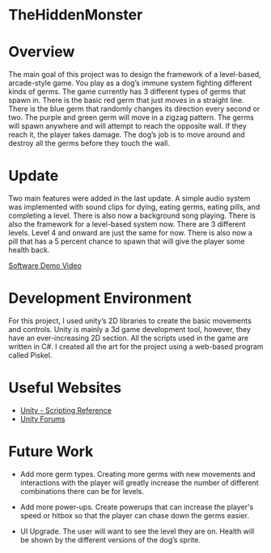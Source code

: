 # TheHiddenMonster
# Overview

The main goal of this project was to design the framework of a level-based, arcade-style game. You play as a dog’s immune system fighting different kinds of germs. The game currently has 3 different types of germs that spawn in. There is the basic red germ that just moves in a straight line. There is the blue germ that randomly changes its direction every second or two. The purple and green germ will move in a zigzag pattern. The germs will spawn anywhere and will attempt to reach the opposite wall. If they reach it, the player takes damage. The dog’s job is to move around and destroy all the germs before they touch the wall.

# Update

Two main features were added in the last update. A simple audio system was implemented with sound clips for dying, eating germs, eating pills, and completing a level. There is also now a background song playing. There is also the framework for a level-based system now. There are 3 different levels. Level 4 and onward are just the same for now. There is also now a pill that has a 5 percent chance to spawn that will give the player some health back. 

[Software Demo Video](https://youtu.be/4G6aSaVb-aM)

# Development Environment

For this project, I used unity’s 2D libraries to create the basic movements and controls. Unity is mainly a 3d game development tool, however, they have an ever-increasing 2D section. All the scripts used in the game are written in C#. I created all the art for the project using a web-based program called Piskel. 

# Useful Websites


* [Unity - Scripting Reference](https://docs.unity3d.com/ScriptReference/index.html)
* [Unity Forums](https://forum.unity.com/)

# Future Work

* Add more germ types. Creating more germs with new movements and interactions with the player will greatly increase the number of different combinations there can be for levels.

* Add more power-ups. Create powerups that can increase the player's speed or hitbox so that the player can chase down the germs easier. 

* UI Upgrade. The user will want to see the level they are on. Health will be shown by the different versions of the dog’s sprite. 

